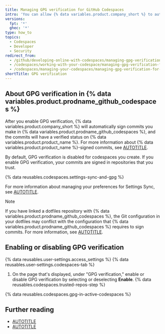 ```yaml
---
title: Managing GPG verification for GitHub Codespaces
intro: 'You can allow {% data variables.product.company_short %} to automatically use GPG to sign commits you make in your codespaces, so other people can be confident that the changes come from a trusted source.'
versions:
  fpt: '*'
  ghec: '*'
type: how_to
topics:
  - Codespaces
  - Developer
  - Security
redirect_from:
  - /github/developing-online-with-codespaces/managing-gpg-verification-for-codespaces
  - /codespaces/working-with-your-codespace/managing-gpg-verification-for-codespaces
  - /codespaces/managing-your-codespaces/managing-gpg-verification-for-codespaces
shortTitle: GPG verification
---
```


## About GPG verification in {% data variables.product.prodname_github_codespaces %}

After you enable GPG verification, {% data variables.product.company_short %} will automatically sign commits you make in {% data variables.product.prodname_github_codespaces %}, and the commits will have a verified status on {% data variables.product.product_name %}. For more information about {% data variables.product.product_name %}-signed commits, see [AUTOTITLE](/authentication/managing-commit-signature-verification/about-commit-signature-verification).

By default, GPG verification is disabled for codespaces you create. If you enable GPG verification, your commits are signed in repositories that you trust.

{% data reusables.codespaces.settings-sync-and-gpg %}

For more information about managing your preferences for Settings Sync, see [AUTOTITLE](/codespaces/setting-your-user-preferences/personalizing-github-codespaces-for-your-account#managing-your-preferences-for-settings-sync).

> [!NOTE]
> If you have linked a dotfiles repository with {% data variables.product.prodname_github_codespaces %}, the Git configuration in your dotfiles may conflict with the configuration that {% data variables.product.prodname_github_codespaces %} requires to sign commits. For more information, see [AUTOTITLE](/codespaces/troubleshooting/troubleshooting-gpg-verification-for-github-codespaces).

## Enabling or disabling GPG verification

{% data reusables.user-settings.access_settings %}
{% data reusables.user-settings.codespaces-tab %}
1. On the page that's displayed, under "GPG verification," enable or disable GPG verification by selecting or deselecting **Enable**.
{% data reusables.codespaces.trusted-repos-step %}

{% data reusables.codespaces.gpg-in-active-codespaces %}

## Further reading

* [AUTOTITLE](/codespaces/setting-your-user-preferences)
* [AUTOTITLE](/codespaces/customizing-your-codespace)
